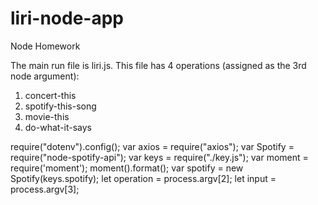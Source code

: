 # liri-node-app
Node Homework 

The main run file is liri.js.  This file has 4 operations (assigned as the 3rd node argument):
1. concert-this
2. spotify-this-song
3. movie-this
4. do-what-it-says

require("dotenv").config();
var axios = require("axios");
var Spotify = require("node-spotify-api");
var keys = require("./key.js");
var moment = require('moment');
moment().format();
var spotify = new Spotify(keys.spotify);
let operation = process.argv[2];
let input = process.argv[3];
